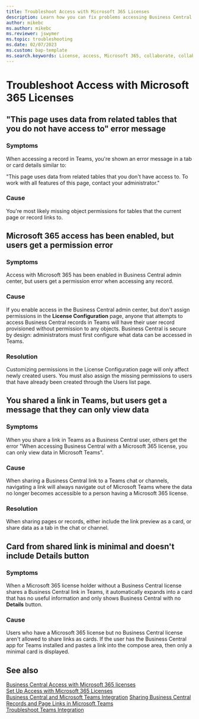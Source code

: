 ```yaml
---
title: Troubleshoot Access with Microsoft 365 Licenses
description: Learn how you can fix problems accessing Business Central with only a Microsoft 365 license. 
author: mikebc 
ms.author: mikebc
ms.reviewer: jswymer 
ms.topic: troubleshooting
ms.date: 02/07/2023
ms.custom: bap-template
ms.search.keywords: License, access, Microsoft 365, collaborate, collaboration, Teams, Microsoft Teams
---
```


# Troubleshoot Access with Microsoft 365 Licenses

## "This page uses data from related tables that you do not have access to" error message

### Symptoms

When accessing a record in Teams, you're shown an error message in a tab or card details similar to:

"This page uses data from related tables that you don't have access to. To work with all features of this page, contact your administrator."

### Cause

You're most likely missing object permissions for tables that the current page or record links to.

## Microsoft 365 access has been enabled, but users get a permission error

### Symptoms

Access with Microsoft 365 has been enabled in Business Central admin center, but users get a permission error when accessing any record.

### Cause

If you enable access in the Business Central admin center, but don't assign permissions in the **License Configuration** page, anyone that attempts to access Business Central records in Teams will have their user record provisioned without permission to any objects. Business Central is secure by design: administrators must first configure what data can be accessed in Teams. 

### Resolution

Customizing permissions in the License Configuration page will only affect newly created users. You must also assign the missing permissions to users that have already been created through the Users list page. 

## You shared a link in Teams, but users get a message that they can only view data

### Symptoms

When you share a link in Teams as a Business Central user, others get the error "When accessing Business Central with a Microsoft 365 license, you can only view data in Microsoft Teams".

### Cause

When sharing a Business Central link to a Teams chat or channels, navigating a link will always navigate out of Microsoft Teams where the data no longer becomes accessible to a person having a Microsoft 365 license.

### Resolution

When sharing pages or records, either include the link preview as a card, or share data as a tab in the chat or channel.

## Card from shared link is minimal and doesn't include Details button

### Symptoms 

When a Microsoft 365 license holder without a Business Central license shares a Business Central link in Teams, it automatically expands into a card that has no useful information and only shows Business Central with no **Details** button.

### Cause

Users who have a Microsoft 365 license but no Business Central license aren't allowed to share links as cards. If the user has the Business Central app for Teams installed and pastes a link into the compose area, then only a minimal card is displayed. 

## See also

[Business Central Access with Microsoft 365 licenses](admin-access-with-m365-license.md#minimum-requirements)  
[Set Up Access with Microsoft 365 Licenses](admin-access-with-m365-license-setup.md)  
[Business Central and Microsoft Teams Integration](across-teams-overview.md)
[Sharing Business Central Records and Page Links in Microsoft Teams](across-working-with-teams.md)  
[Troubleshoot Teams Integration](admin-teams-troubleshooting.md)  